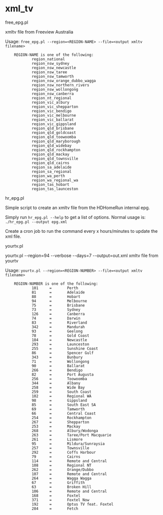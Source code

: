 # xml_tv
free_epg.pl

xmltv file from Freeview Australia

Usage:
        `free_epg.pl --region=<REGION-NAME> --file=<output xmltv filename>`

        REGION-NAME is one of the following:
                region_national
                region_nsw_sydney
                region_nsw_newcastle
                region_nsw_taree
                region_nsw_tamworth
                region_nsw_orange_dubbo_wagga
                region_nsw_northern_rivers
                region_nsw_wollongong
                region_nsw_canberra
                region_nt_regional
                region_vic_albury
                region_vic_shepparton
                region_vic_bendigo
                region_vic_melbourne
                region_vic_ballarat
                region_vic_gippsland
                region_qld_brisbane
                region_qld_goldcoast
                region_qld_toowoomba
                region_qld_maryborough
                region_qld_widebay
                region_qld_rockhampton
                region_qld_mackay
                region_qld_townsville
                region_qld_cairns
                region_sa_adelaide
                region_sa_regional
                region_wa_perth
                region_wa_regional_wa
                region_tas_hobart
                region_tas_launceston


hr_epg.pl

Simple script to create an xmltv file from the HDHomeRun internal epg.

Simply run `hr_epg.pl --help` to get a list of options.
Normal usage is: `./hr_epg.pl --output epg.xml`

Create a cron job to run the command every x hours/minutes to update the xml file.


yourtv.pl

yourtv.pl --region=94 --verbose --days=7 --output=out.xml
xmltv file from yourtv

Usage:
        `yourtv.pl --region=<REGION-NUMBER> --file=<output xmltv filename>`

        REGION-NUMBER is one of the following:
                101     =       Perth
                81      =       Adelaide
                88      =       Hobart
                94      =       Melbourne
                75      =       Brisbane
                73      =       Sydney
                126     =       Canberra
                74      =       Darwin
                83      =       Riverland
                342     =       Mandurah
                93      =       Geelong
                78      =       Gold Coast
                184     =       Newcastle
                293     =       Launceston
                255     =       Sunshine Coast
                86      =       Spencer Gulf
                343     =       Bunbury
                71      =       Wollongong
                90      =       Ballarat
                266     =       Bendigo
                82      =       Port Augusta
                256     =       Toowoomba
                344     =       Albany
                258     =       Wide Bay
                259     =       South Coast
                102     =       Regional WA
                98      =       Gippsland
                85      =       South East SA
                69      =       Tamworth
                66      =       Central Coast
                254     =       Rockhampton
                267     =       Shepparton
                253     =       Mackay
                268     =       Albury/Wodonga
                263     =       Taree/Port Macquarie
                261     =       Lismore
                95      =       Mildura/Sunraysia
                257     =       Townsville
                292     =       Coffs Harbour
                79      =       Cairns
                114     =       Remote and Central
                108     =       Regional NT
                262     =       Orange/Dubbo
                107     =       Remote and Central
                264     =       Wagga Wagga
                67      =       Griffith
                63      =       Broken Hill
                106     =       Remote and Central
                168     =       Foxtel
                371     =       Foxtel Now
                192     =       Optus TV feat. Foxtel
                284     =       Fetch


